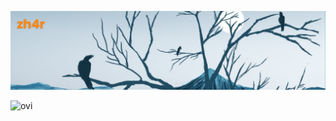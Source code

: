 <!--

- 🔭 I’m currently working on ...
- 🌱 I’m currently learning ...
- 👯 I’m looking to collaborate on ...
- 🤔 I’m looking for help with ...
- 💬 Ask me about ...
- 📫 How to reach me: ...
- 😄 Pronouns: ...
- ⚡ Fun fact: ...
-->
![](./banner.png)
<!-- ![zh4r's GitHub stats](https://github-readme-stats.vercel.app/api?username=zh4r&theme=gruvbox&show_icons=true&hide=prs) -->
<img src="https://github-readme-stats.vercel.app/api/top-langs?username=zh4r&show_icons=true&locale=en&layout=compact&theme=chartreuse-dark" alt="ovi" />
